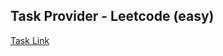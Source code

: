 ## Task Provider - Leetcode (easy)

[Task Link](https://leetcode.com/problems/range-sum-of-bst/description/?envType=daily-question&envId=2024-01-08)
    